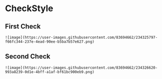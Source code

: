 # CheckStyle
  ## First Check
    ![image](https://user-images.githubusercontent.com/83694662/234325797-f66fc344-237e-4ead-90ee-b5ba7b57e627.png)
  
  ## Second Check
    ![image](https://user-images.githubusercontent.com/83694662/234326620-993a8239-0d1e-4bff-a1af-bf61bc900eb9.png)

